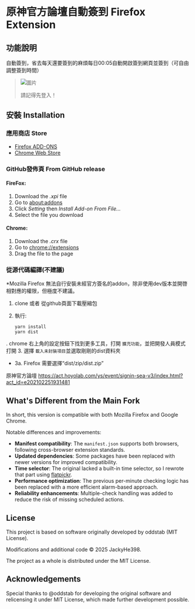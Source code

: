 # 原神官方論壇自動簽到 Firefox Extension

## 功能說明

自動簽到，省去每天還要簽到的麻煩每日00:05自動開啟簽到網頁並簽到（可自由調整簽到時間）

> ![圖片](https://github.com/user-attachments/assets/7dba2f6e-68db-4fbe-849f-f4cf6c18aa39)
> 
> 請記得先登入！

## 安裝 Installation

### 應用商店 Store

- [Firefox ADD-ONS](https://addons.mozilla.org/en-US/firefox/addon/genshin-impact-auto-sign/)
- [Chrome Web Store](https://chromewebstore.google.com/detail/%E5%8E%9F%E7%A5%9E%E5%AE%98%E6%96%B9%E8%AB%96%E5%A3%87%E8%87%AA%E5%8B%95%E7%B0%BD%E5%88%B0/hkegjdokofaelllkpnkkigpfncgfnlbf)

### GitHub發佈頁 From GitHub release

#### FireFox:

1. Download the *.xpi* file
2. Go to [about:addons](about:addons)
3. Click *Setting* then *Install Add-on From File...*
4. Select the file you download

#### Chrome:

1. Download the *.crx* file
2. Go to [chrome://extensions](chrome://extensions/)
3. Drag the file to the page

### 從源代碼編譯(不建議)

\*Mozilla Firefox 無法自行安裝未經官方簽名的addon，除非使用dev版本並開啓相對應的權限，但極度不建議。

1. clone 或者 從github頁面下載壓縮包
2. 執行:

    ```
    yarn install
    yarn dist
    ```

. chrome 右上角的設定按鈕下找到更多工具，打開 `擴充功能`，並把開發人員模式打開
3. 選擇 `載入未封裝項目`並選取剛剛的dist資料夾
   - 3a. Firefox 需要選擇“dist/zip/dist.zip”

原神官方論壇 https://act.hoyolab.com/ys/event/signin-sea-v3/index.html?act_id=e202102251931481

## What's Different from the Main Fork

In short, this version is compatible with both Mozilla Firefox and Google Chrome.

Notable differences and improvements:

- **Manifest compatibility**: The `manifest.json` supports both browsers, following cross-browser extension standards.
- **Updated dependencies**: Some packages have been replaced with newer versions for improved compatibility.
- **Time selector**: The original lacked a built-in time selector, so I rewrote that part using [flatpickr](https://flatpickr.js.org/).
- **Performance optimization**: The previous per-minute checking logic has been replaced with a more efficient alarm-based approach.
- **Reliability enhancements**: Multiple-check handling was added to reduce the risk of missing scheduled actions.

## License

This project is based on software originally developed by oddstab (MIT License).

Modifications and additional code © 2025 JackyHe398.

The project as a whole is distributed under the MIT License.

## Acknowledgements

Special thanks to @oddstab for developing the original software and relicensing it under MIT License, which made further development possible.

